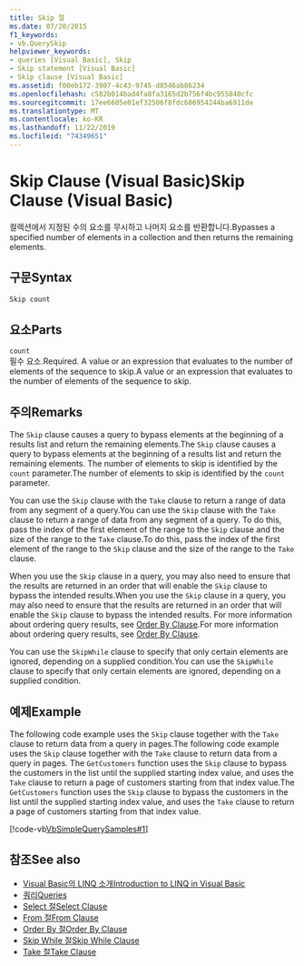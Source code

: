```yaml
---
title: Skip 절
ms.date: 07/20/2015
f1_keywords:
- vb.QuerySkip
helpviewer_keywords:
- queries [Visual Basic], Skip
- Skip statement [Visual Basic]
- Skip clause [Visual Basic]
ms.assetid: f00eb172-3907-4c43-9745-d8546ab86234
ms.openlocfilehash: c582b014bad4fa8fa3165d2b756f4bc955840cfc
ms.sourcegitcommit: 17ee6605e01ef32506f8fdc686954244ba6911de
ms.translationtype: MT
ms.contentlocale: ko-KR
ms.lasthandoff: 11/22/2019
ms.locfileid: "74349651"
---
```

# <a name="skip-clause-visual-basic"></a><span data-ttu-id="73ce4-102">Skip Clause (Visual Basic)</span><span class="sxs-lookup"><span data-stu-id="73ce4-102">Skip Clause (Visual Basic)</span></span>
<span data-ttu-id="73ce4-103">컬렉션에서 지정된 수의 요소를 무시하고 나머지 요소를 반환합니다.</span><span class="sxs-lookup"><span data-stu-id="73ce4-103">Bypasses a specified number of elements in a collection and then returns the remaining elements.</span></span>  
  
## <a name="syntax"></a><span data-ttu-id="73ce4-104">구문</span><span class="sxs-lookup"><span data-stu-id="73ce4-104">Syntax</span></span>  
  
```vb  
Skip count  
```  
  
## <a name="parts"></a><span data-ttu-id="73ce4-105">요소</span><span class="sxs-lookup"><span data-stu-id="73ce4-105">Parts</span></span>  
 `count`  
 <span data-ttu-id="73ce4-106">필수 요소.</span><span class="sxs-lookup"><span data-stu-id="73ce4-106">Required.</span></span> <span data-ttu-id="73ce4-107">A value or an expression that evaluates to the number of elements of the sequence to skip.</span><span class="sxs-lookup"><span data-stu-id="73ce4-107">A value or an expression that evaluates to the number of elements of the sequence to skip.</span></span>  
  
## <a name="remarks"></a><span data-ttu-id="73ce4-108">주의</span><span class="sxs-lookup"><span data-stu-id="73ce4-108">Remarks</span></span>  
 <span data-ttu-id="73ce4-109">The `Skip` clause causes a query to bypass elements at the beginning of a results list and return the remaining elements.</span><span class="sxs-lookup"><span data-stu-id="73ce4-109">The `Skip` clause causes a query to bypass elements at the beginning of a results list and return the remaining elements.</span></span> <span data-ttu-id="73ce4-110">The number of elements to skip is identified by the `count` parameter.</span><span class="sxs-lookup"><span data-stu-id="73ce4-110">The number of elements to skip is identified by the `count` parameter.</span></span>  
  
 <span data-ttu-id="73ce4-111">You can use the `Skip` clause with the `Take` clause to return a range of data from any segment of a query.</span><span class="sxs-lookup"><span data-stu-id="73ce4-111">You can use the `Skip` clause with the `Take` clause to return a range of data from any segment of a query.</span></span> <span data-ttu-id="73ce4-112">To do this, pass the index of the first element of the range to the `Skip` clause and the size of the range to the `Take` clause.</span><span class="sxs-lookup"><span data-stu-id="73ce4-112">To do this, pass the index of the first element of the range to the `Skip` clause and the size of the range to the `Take` clause.</span></span>  
  
 <span data-ttu-id="73ce4-113">When you use the `Skip` clause in a query, you may also need to ensure that the results are returned in an order that will enable the `Skip` clause to bypass the intended results.</span><span class="sxs-lookup"><span data-stu-id="73ce4-113">When you use the `Skip` clause in a query, you may also need to ensure that the results are returned in an order that will enable the `Skip` clause to bypass the intended results.</span></span> <span data-ttu-id="73ce4-114">For more information about ordering query results, see [Order By Clause](../../../visual-basic/language-reference/queries/order-by-clause.md).</span><span class="sxs-lookup"><span data-stu-id="73ce4-114">For more information about ordering query results, see [Order By Clause](../../../visual-basic/language-reference/queries/order-by-clause.md).</span></span>  
  
 <span data-ttu-id="73ce4-115">You can use the `SkipWhile` clause to specify that only certain elements are ignored, depending on a supplied condition.</span><span class="sxs-lookup"><span data-stu-id="73ce4-115">You can use the `SkipWhile` clause to specify that only certain elements are ignored, depending on a supplied condition.</span></span>  
  
## <a name="example"></a><span data-ttu-id="73ce4-116">예제</span><span class="sxs-lookup"><span data-stu-id="73ce4-116">Example</span></span>  
 <span data-ttu-id="73ce4-117">The following code example uses the `Skip` clause together with the `Take` clause to return data from a query in pages.</span><span class="sxs-lookup"><span data-stu-id="73ce4-117">The following code example uses the `Skip` clause together with the `Take` clause to return data from a query in pages.</span></span> <span data-ttu-id="73ce4-118">The `GetCustomers` function uses the `Skip` clause to bypass the customers in the list until the supplied starting index value, and uses the `Take` clause to return a page of customers starting from that index value.</span><span class="sxs-lookup"><span data-stu-id="73ce4-118">The `GetCustomers` function uses the `Skip` clause to bypass the customers in the list until the supplied starting index value, and uses the `Take` clause to return a page of customers starting from that index value.</span></span>  
  
 [!code-vb[VbSimpleQuerySamples#1](~/samples/snippets/visualbasic/VS_Snippets_VBCSharp/VbSimpleQuerySamples/VB/QuerySamples1.vb#1)]  
  
## <a name="see-also"></a><span data-ttu-id="73ce4-119">참조</span><span class="sxs-lookup"><span data-stu-id="73ce4-119">See also</span></span>

- [<span data-ttu-id="73ce4-120">Visual Basic의 LINQ 소개</span><span class="sxs-lookup"><span data-stu-id="73ce4-120">Introduction to LINQ in Visual Basic</span></span>](../../../visual-basic/programming-guide/language-features/linq/introduction-to-linq.md)
- [<span data-ttu-id="73ce4-121">쿼리</span><span class="sxs-lookup"><span data-stu-id="73ce4-121">Queries</span></span>](../../../visual-basic/language-reference/queries/index.md)
- [<span data-ttu-id="73ce4-122">Select 절</span><span class="sxs-lookup"><span data-stu-id="73ce4-122">Select Clause</span></span>](../../../visual-basic/language-reference/queries/select-clause.md)
- [<span data-ttu-id="73ce4-123">From 절</span><span class="sxs-lookup"><span data-stu-id="73ce4-123">From Clause</span></span>](../../../visual-basic/language-reference/queries/from-clause.md)
- [<span data-ttu-id="73ce4-124">Order By 절</span><span class="sxs-lookup"><span data-stu-id="73ce4-124">Order By Clause</span></span>](../../../visual-basic/language-reference/queries/order-by-clause.md)
- [<span data-ttu-id="73ce4-125">Skip While 절</span><span class="sxs-lookup"><span data-stu-id="73ce4-125">Skip While Clause</span></span>](../../../visual-basic/language-reference/queries/skip-while-clause.md)
- [<span data-ttu-id="73ce4-126">Take 절</span><span class="sxs-lookup"><span data-stu-id="73ce4-126">Take Clause</span></span>](../../../visual-basic/language-reference/queries/take-clause.md)
